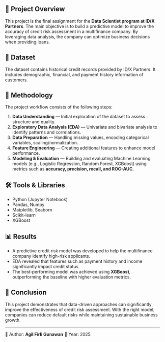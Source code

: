 ## 📌 Project Overview

This project is the final assignment for the **Data Scientist program at ID/X Partners**. The main objective is to build a predictive model to improve the accuracy of credit risk assessment in a multifinance company. By leveraging data analysis, the company can optimize business decisions when providing loans.

## 📂 Dataset

The dataset contains historical credit records provided by ID/X Partners. It includes demographic, financial, and payment history information of customers.

## 🔎 Methodology

The project workflow consists of the following steps:

1. **Data Understanding** — Initial exploration of the dataset to assess structure and quality.
2. **Exploratory Data Analysis (EDA)** — Univariate and bivariate analysis to identify patterns and correlations.
3. **Data Preparation** — Handling missing values, encoding categorical variables, scaling/normalization.
4. **Feature Engineering** — Creating additional features to enhance model performance.
5. **Modeling & Evaluation** — Building and evaluating Machine Learning models (e.g., Logistic Regression, Random Forest, XGBoost) using metrics such as **accuracy, precision, recall, and ROC-AUC**.

## 🛠️ Tools & Libraries

* Python (Jupyter Notebook)
* Pandas, Numpy
* Matplotlib, Seaborn
* Scikit-learn
* XGBoost

## 📊 Results

* A predictive credit risk model was developed to help the multifinance company identify high-risk applicants.
* EDA revealed that features such as payment history and income significantly impact credit status.
* The best-performing model was achieved using **XGBoost**, outperforming the baseline with higher evaluation metrics.

## 🚀 Conclusion

This project demonstrates that data-driven approaches can significantly improve the effectiveness of credit risk assessment. With the right model, companies can reduce default risks while maintaining sustainable business growth.

---

👤 Author: **Agil Firli Gunawan**
📅 Year: 2025
